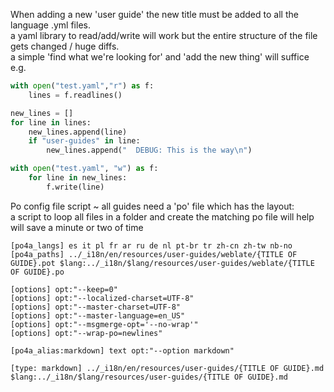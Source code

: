 When adding a new 'user guide' the new title must be added to all the language .yml files.      
a yaml library to read/add/write will work but the entire structure of the file gets changed / huge diffs.    
a simple 'find what we're looking for' and 'add the new thing' will suffice    
e.g.    
```Python
with open("test.yaml","r") as f:
	lines = f.readlines()

new_lines = []
for line in lines:
	new_lines.append(line)
	if "user-guides" in line:
		new_lines.append("  DEBUG: This is the way\n")

with open("test.yaml", "w") as f:
	for line in new_lines:
		f.write(line)
```


Po config file script ~ all guides need a 'po' file which has the layout:    
a script to loop all files in a folder and create the matching po file will help    
will save a minute or two of time    
```
[po4a_langs] es it pl fr ar ru de nl pt-br tr zh-cn zh-tw nb-no
[po4a_paths] ../_i18n/en/resources/user-guides/weblate/{TITLE OF GUIDE}.pot $lang:../_i18n/$lang/resources/user-guides/weblate/{TITLE OF GUIDE}.po

[options] opt:"--keep=0"
[options] opt:"--localized-charset=UTF-8"
[options] opt:"--master-charset=UTF-8"
[options] opt:"--master-language=en_US"
[options] opt:"--msgmerge-opt='--no-wrap'"
[options] opt:"--wrap-po=newlines"

[po4a_alias:markdown] text opt:"--option markdown"

[type: markdown] ../_i18n/en/resources/user-guides/{TITLE OF GUIDE}.md $lang:../_i18n/$lang/resources/user-guides/{TITLE OF GUIDE}.md
```
